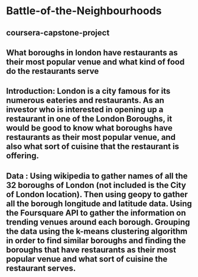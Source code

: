 # Battle-of-the-Neighbourhoods
## coursera-capstone-project
## What boroughs in london have restaurants as their most popular venue and what kind of food do the restaurants serve
## Introduction: London is a city famous for its numerous eateries and restaurants. As an investor who is interested in opening up a restaurant in one of the London Boroughs, it would be good to know what boroughs have restaurants as their most popular venue, and also what sort of cuisine that the restaurant is offering. 
## Data : Using wikipedia to gather names of all the 32 boroughs of London (not included is the City of London location). Then using geopy to gather all the borough longitude and latitude data. Using the Foursquare API to gather the information on trending venues around each borough. Grouping the data using the k-means clustering algorithm in order to find similar boroughs and finding the boroughs that have restaurants as their most popular venue and what sort of cuisine the restaurant serves.
